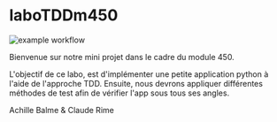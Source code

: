 # laboTDDm450

![example workflow](https://github.com/im4R3S/laboTDDm450/blob/exo2/.github/workflows/python-app.yml/badge.svg)




Bienvenue sur notre mini projet dans le cadre du module 450.

L'objectif de ce labo, est d'implémenter une petite application python à l'aide de l'approche TDD.
Ensuite, nous devrons appliquer différentes méthodes de test afin de vérifier l'app sous tous ses angles.

Achille Balme & Claude Rime

